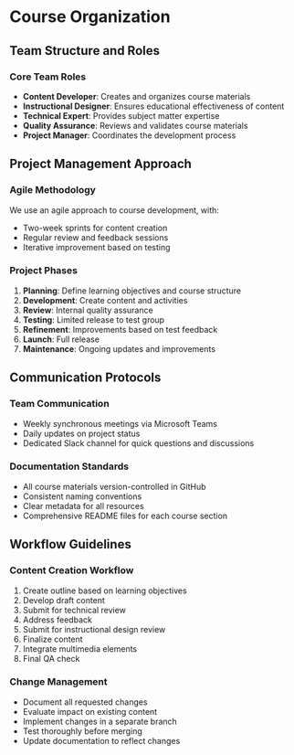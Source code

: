 # Course Organization

## Team Structure and Roles

### Core Team Roles
- **Content Developer**: Creates and organizes course materials
- **Instructional Designer**: Ensures educational effectiveness of content
- **Technical Expert**: Provides subject matter expertise
- **Quality Assurance**: Reviews and validates course materials
- **Project Manager**: Coordinates the development process

## Project Management Approach

### Agile Methodology
We use an agile approach to course development, with:
- Two-week sprints for content creation
- Regular review and feedback sessions
- Iterative improvement based on testing

### Project Phases
1. **Planning**: Define learning objectives and course structure
2. **Development**: Create content and activities
3. **Review**: Internal quality assurance
4. **Testing**: Limited release to test group
5. **Refinement**: Improvements based on test feedback
6. **Launch**: Full release
7. **Maintenance**: Ongoing updates and improvements

## Communication Protocols

### Team Communication
- Weekly synchronous meetings via Microsoft Teams
- Daily updates on project status
- Dedicated Slack channel for quick questions and discussions

### Documentation Standards
- All course materials version-controlled in GitHub
- Consistent naming conventions
- Clear metadata for all resources
- Comprehensive README files for each course section

## Workflow Guidelines

### Content Creation Workflow
1. Create outline based on learning objectives
2. Develop draft content
3. Submit for technical review
4. Address feedback
5. Submit for instructional design review
6. Finalize content
7. Integrate multimedia elements
8. Final QA check

### Change Management
- Document all requested changes
- Evaluate impact on existing content
- Implement changes in a separate branch
- Test thoroughly before merging
- Update documentation to reflect changes
